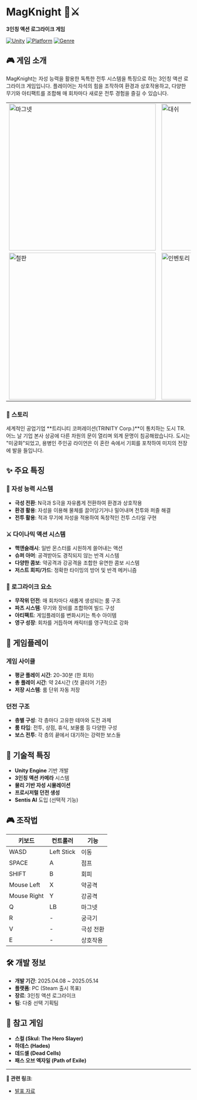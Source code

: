 # MagKnight 🧲⚔️

**3인칭 액션 로그라이크 게임**

[![Unity](https://img.shields.io/badge/Unity-2022.3%2B-black.svg)](https://unity3d.com/)
[![Platform](https://img.shields.io/badge/Platform-PC%20(Steam)-blue.svg)](https://store.steampowered.com/)
[![Genre](https://img.shields.io/badge/Genre-Action%20Roguelike-red.svg)](#)

## 🎮 게임 소개

MagKnight는 자성 능력을 활용한 독특한 전투 시스템을 특징으로 하는 3인칭 액션 로그라이크 게임입니다. 플레이어는 자석의 힘을 조작하여 환경과 상호작용하고, 다양한 무기와 아티팩트를 조합해 매 회차마다 새로운 전투 경험을 즐길 수 있습니다.

<table>
  <tr>
    <td><img src="https://github.com/user-attachments/assets/64020508-2370-4d61-8232-b47eb6f12319" alt="마그넷" width="400"/></td>
    <td><img src="https://github.com/user-attachments/assets/b49b41f6-3334-43d2-af19-56e1d70ba56a" alt="대쉬" width="400"/></td>
  </tr>
  <tr>
    <td><img src="https://github.com/user-attachments/assets/7f37b311-75bc-4c6b-bce8-4364d75b210f" alt="철판" width="400"/></td>
    <td><img src="https://github.com/user-attachments/assets/bb12fcfc-a979-4c7f-91c2-eae80b6f749d" alt="인벤토리" width="400"/></td>
  </tr>
</table>


### 📖 스토리

세계적인 공업기업 **트리니티 코퍼레이션(TRINITY Corp.)**이 통치하는 도시 TR. 어느 날 기업 본사 상공에 다른 차원의 문이 열리며 외계 문명이 침공해왔습니다. 도시는 "미궁화"되었고, 용병인 주인공 라이언은 이 혼란 속에서 기회를 포착하여 미지의 전장에 발을 들입니다.

## ✨ 주요 특징

### 🧲 자성 능력 시스템
- **극성 전환**: N극과 S극을 자유롭게 전환하여 환경과 상호작용
- **환경 활용**: 자성을 이용해 물체를 끌어당기거나 밀어내며 전투와 퍼즐 해결
- **전투 활용**: 적과 무기에 자성을 적용하여 독창적인 전투 스타일 구현

### ⚔️ 다이나믹 액션 시스템
- **핵앤슬래시**: 일반 몬스터를 시원하게 쓸어내는 액션
- **슈퍼 아머**: 공격받아도 경직되지 않는 반격 시스템
- **다양한 콤보**: 약공격과 강공격을 조합한 유연한 콤보 시스템
- **저스트 회피/가드**: 정확한 타이밍의 방어 및 반격 메커니즘

### 🎲 로그라이크 요소
- **무작위 던전**: 매 회차마다 새롭게 생성되는 룸 구조
- **파츠 시스템**: 무기와 장비를 조합하여 빌드 구성
- **아티팩트**: 게임플레이를 변화시키는 특수 아이템
- **영구 성장**: 회차를 거듭하며 캐릭터를 영구적으로 강화

## 🎯 게임플레이

### 게임 사이클
- **평균 플레이 시간**: 20-30분 (한 회차)
- **총 플레이 시간**: 약 24시간 (첫 클리어 기준)
- **저장 시스템**: 룸 단위 자동 저장

### 던전 구조
- **층별 구성**: 각 층마다 고유한 테마와 도전 과제
- **룸 타입**: 전투, 상점, 휴식, 보물룸 등 다양한 구성
- **보스 전투**: 각 층의 끝에서 대기하는 강력한 보스들

## 🎨 기술적 특징

- **Unity Engine** 기반 개발
- **3인칭 액션 카메라** 시스템
- **물리 기반 자성 시뮬레이션**
- **프로시저럴 던전 생성**
- **Sentis AI** 도입 (선택적 기능)

## 🎮 조작법

| 키보드 | 컨트롤러 | 기능 |
|--------|----------|------|
| WASD | Left Stick | 이동 |
| SPACE | A | 점프 |
| SHIFT | B | 회피 |
| Mouse Left | X | 약공격 |
| Mouse Right | Y | 강공격 |
| Q | LB | 마그넷 |
| R | - | 궁극기 |
| V | - | 극성 전환 |
| E | - | 상호작용 |

## 🛠️ 개발 정보

- **개발 기간**: 2025.04.08 ~ 2025.05.14
- **플랫폼**: PC (Steam 출시 목표)
- **장르**: 3인칭 액션 로그라이크
- **팀**: 다중 선택 기획팀

## 🎯 참고 게임

- **스컬 (Skul: The Hero Slayer)**
- **하데스 (Hades)**
- **데드셀 (Dead Cells)**
- **패스 오브 엑자일 (Path of Exile)**

---

**🔗 관련 링크**:
- [발표 자료](https://docs.google.com/presentation/d/13SnKaN2TvMnadj95Qei_qd_dsEXDJhyOgiYEGbyCN9Y/edit?usp=sharing)
